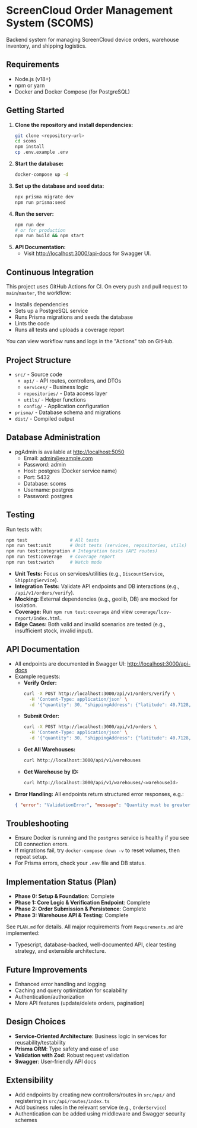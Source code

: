 # ScreenCloud Order Management System (SCOMS)

Backend system for managing ScreenCloud device orders, warehouse inventory, and shipping logistics.

## Requirements

- Node.js (v18+)
- npm or yarn
- Docker and Docker Compose (for PostgreSQL)

## Getting Started

1. **Clone the repository and install dependencies:**
   ```bash
   git clone <repository-url>
   cd scoms
   npm install
   cp .env.example .env
   ```
2. **Start the database:**
   ```bash
   docker-compose up -d
   ```
3. **Set up the database and seed data:**
   ```bash
   npx prisma migrate dev
   npm run prisma:seed
   ```
4. **Run the server:**
   ```bash
   npm run dev
   # or for production
   npm run build && npm start
   ```
5. **API Documentation:**
   - Visit [http://localhost:3000/api-docs](http://localhost:3000/api-docs) for Swagger UI.

## Continuous Integration

This project uses GitHub Actions for CI. On every push and pull request to `main`/`master`, the workflow:
- Installs dependencies
- Sets up a PostgreSQL service
- Runs Prisma migrations and seeds the database
- Lints the code
- Runs all tests and uploads a coverage report

You can view workflow runs and logs in the "Actions" tab on GitHub.

## Project Structure

- `src/` - Source code
  - `api/` - API routes, controllers, and DTOs
  - `services/` - Business logic
  - `repositories/` - Data access layer
  - `utils/` - Helper functions
  - `config/` - Application configuration
- `prisma/` - Database schema and migrations
- `dist/` - Compiled output

## Database Administration

- pgAdmin is available at [http://localhost:5050](http://localhost:5050)
  - Email: admin@example.com
  - Password: admin
  - Host: postgres (Docker service name)
  - Port: 5432
  - Database: scoms
  - Username: postgres
  - Password: postgres

## Testing

Run tests with:
```bash
npm test                # All tests
npm run test:unit       # Unit tests (services, repositories, utils)
npm run test:integration # Integration tests (API routes)
npm run test:coverage   # Coverage report
npm run test:watch      # Watch mode
```
- **Unit Tests:** Focus on services/utilities (e.g., `DiscountService`, `ShippingService`).
- **Integration Tests:** Validate API endpoints and DB interactions (e.g., `/api/v1/orders/verify`).
- **Mocking:** External dependencies (e.g., geolib, DB) are mocked for isolation.
- **Coverage:** Run `npm run test:coverage` and view `coverage/lcov-report/index.html`.
- **Edge Cases:** Both valid and invalid scenarios are tested (e.g., insufficient stock, invalid input).

## API Documentation

- All endpoints are documented in Swagger UI: [http://localhost:3000/api-docs](http://localhost:3000/api-docs)
- Example requests:
  - **Verify Order:**
    ```bash
    curl -X POST http://localhost:3000/api/v1/orders/verify \
      -H 'Content-Type: application/json' \
      -d '{"quantity": 30, "shippingAddress": {"latitude": 40.7128, "longitude": -74.0060}}'
    ```
  - **Submit Order:**
    ```bash
    curl -X POST http://localhost:3000/api/v1/orders \
      -H 'Content-Type: application/json' \
      -d '{"quantity": 30, "shippingAddress": {"latitude": 40.7128, "longitude": -74.0060}}'
    ```
  - **Get All Warehouses:**
    ```bash
    curl http://localhost:3000/api/v1/warehouses
    ```
  - **Get Warehouse by ID:**
    ```bash
    curl http://localhost:3000/api/v1/warehouses/<warehouseId>
    ```
- **Error Handling:** All endpoints return structured error responses, e.g.:
  ```json
  { "error": "ValidationError", "message": "Quantity must be greater than 0" }
  ```

## Troubleshooting
- Ensure Docker is running and the `postgres` service is healthy if you see DB connection errors.
- If migrations fail, try `docker-compose down -v` to reset volumes, then repeat setup.
- For Prisma errors, check your `.env` file and DB status.

## Implementation Status (Plan)

- **Phase 0: Setup & Foundation**: Complete
- **Phase 1: Core Logic & Verification Endpoint**: Complete
- **Phase 2: Order Submission & Persistence**: Complete
- **Phase 3: Warehouse API & Testing**: Complete

See `PLAN.md` for details. All major requirements from `Requirements.md` are implemented:
- Typescript, database-backed, well-documented API, clear testing strategy, and extensible architecture.

## Future Improvements
- Enhanced error handling and logging
- Caching and query optimization for scalability
- Authentication/authorization
- More API features (update/delete orders, pagination)

## Design Choices
- **Service-Oriented Architecture**: Business logic in services for reusability/testability
- **Prisma ORM**: Type safety and ease of use
- **Validation with Zod**: Robust request validation
- **Swagger**: User-friendly API docs

## Extensibility
- Add endpoints by creating new controllers/routes in `src/api/` and registering in `src/api/routes/index.ts`
- Add business rules in the relevant service (e.g., `OrderService`)
- Authentication can be added using middleware and Swagger security schemes
